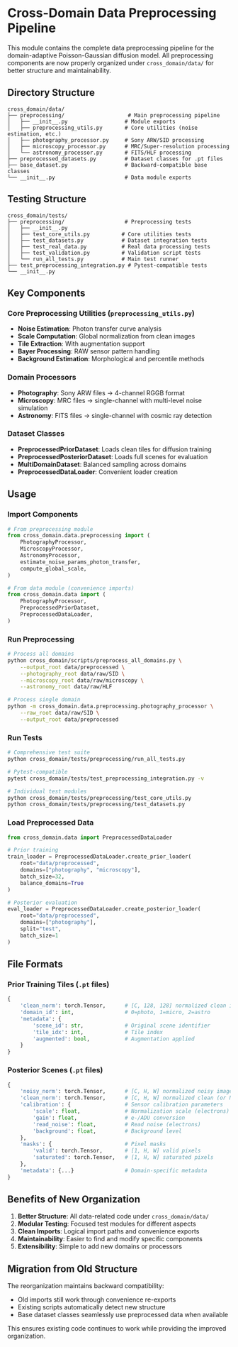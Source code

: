 # Cross-Domain Data Preprocessing Pipeline

This module contains the complete data preprocessing pipeline for the domain-adaptive Poisson-Gaussian diffusion model. All preprocessing components are now properly organized under `cross_domain/data/` for better structure and maintainability.

## Directory Structure

```
cross_domain/data/
├── preprocessing/                    # Main preprocessing pipeline
│   ├── __init__.py                  # Module exports
│   ├── preprocessing_utils.py       # Core utilities (noise estimation, etc.)
│   ├── photography_processor.py     # Sony ARW/SID processing
│   ├── microscopy_processor.py      # MRC/Super-resolution processing
│   └── astronomy_processor.py       # FITS/HLF processing
├── preprocessed_datasets.py         # Dataset classes for .pt files
├── base_dataset.py                  # Backward-compatible base classes
└── __init__.py                      # Data module exports
```

## Testing Structure

```
cross_domain/tests/
├── preprocessing/                   # Preprocessing tests
│   ├── __init__.py
│   ├── test_core_utils.py          # Core utilities tests
│   ├── test_datasets.py            # Dataset integration tests
│   ├── test_real_data.py           # Real data processing tests
│   ├── test_validation.py          # Validation script tests
│   └── run_all_tests.py            # Main test runner
├── test_preprocessing_integration.py # Pytest-compatible tests
└── __init__.py
```

## Key Components

### Core Preprocessing Utilities (`preprocessing_utils.py`)
- **Noise Estimation**: Photon transfer curve analysis
- **Scale Computation**: Global normalization from clean images
- **Tile Extraction**: With augmentation support
- **Bayer Processing**: RAW sensor pattern handling
- **Background Estimation**: Morphological and percentile methods

### Domain Processors
- **Photography**: Sony ARW files → 4-channel RGGB format
- **Microscopy**: MRC files → single-channel with multi-level noise simulation
- **Astronomy**: FITS files → single-channel with cosmic ray detection

### Dataset Classes
- **PreprocessedPriorDataset**: Loads clean tiles for diffusion training
- **PreprocessedPosteriorDataset**: Loads full scenes for evaluation
- **MultiDomainDataset**: Balanced sampling across domains
- **PreprocessedDataLoader**: Convenient loader creation

## Usage

### Import Components
```python
# From preprocessing module
from cross_domain.data.preprocessing import (
    PhotographyProcessor,
    MicroscopyProcessor,
    AstronomyProcessor,
    estimate_noise_params_photon_transfer,
    compute_global_scale,
)

# From data module (convenience imports)
from cross_domain.data import (
    PhotographyProcessor,
    PreprocessedPriorDataset,
    PreprocessedDataLoader,
)
```

### Run Preprocessing
```bash
# Process all domains
python cross_domain/scripts/preprocess_all_domains.py \
    --output_root data/preprocessed \
    --photography_root data/raw/SID \
    --microscopy_root data/raw/microscopy \
    --astronomy_root data/raw/HLF

# Process single domain
python -m cross_domain.data.preprocessing.photography_processor \
    --raw_root data/raw/SID \
    --output_root data/preprocessed
```

### Run Tests
```bash
# Comprehensive test suite
python cross_domain/tests/preprocessing/run_all_tests.py

# Pytest-compatible
pytest cross_domain/tests/test_preprocessing_integration.py -v

# Individual test modules
python cross_domain/tests/preprocessing/test_core_utils.py
python cross_domain/tests/preprocessing/test_datasets.py
```

### Load Preprocessed Data
```python
from cross_domain.data import PreprocessedDataLoader

# Prior training
train_loader = PreprocessedDataLoader.create_prior_loader(
    root="data/preprocessed",
    domains=["photography", "microscopy"],
    batch_size=32,
    balance_domains=True
)

# Posterior evaluation
eval_loader = PreprocessedDataLoader.create_posterior_loader(
    root="data/preprocessed",
    domains=["photography"],
    split="test",
    batch_size=1
)
```

## File Formats

### Prior Training Tiles (`.pt` files)
```python
{
    'clean_norm': torch.Tensor,      # [C, 128, 128] normalized clean image
    'domain_id': int,                # 0=photo, 1=micro, 2=astro
    'metadata': {
        'scene_id': str,             # Original scene identifier
        'tile_idx': int,             # Tile index
        'augmented': bool,           # Augmentation applied
    }
}
```

### Posterior Scenes (`.pt` files)
```python
{
    'noisy_norm': torch.Tensor,      # [C, H, W] normalized noisy image
    'clean_norm': torch.Tensor,      # [C, H, W] normalized clean (or None)
    'calibration': {                 # Sensor calibration parameters
        'scale': float,              # Normalization scale (electrons)
        'gain': float,               # e-/ADU conversion
        'read_noise': float,         # Read noise (electrons)
        'background': float,         # Background level
    },
    'masks': {                       # Pixel masks
        'valid': torch.Tensor,       # [1, H, W] valid pixels
        'saturated': torch.Tensor,   # [1, H, W] saturated pixels
    },
    'metadata': {...}                # Domain-specific metadata
}
```

## Benefits of New Organization

1. **Better Structure**: All data-related code under `cross_domain/data/`
2. **Modular Testing**: Focused test modules for different aspects
3. **Clean Imports**: Logical import paths and convenience exports
4. **Maintainability**: Easier to find and modify specific components
5. **Extensibility**: Simple to add new domains or processors

## Migration from Old Structure

The reorganization maintains backward compatibility:
- Old imports still work through convenience re-exports
- Existing scripts automatically detect new structure
- Base dataset classes seamlessly use preprocessed data when available

This ensures existing code continues to work while providing the improved organization.
